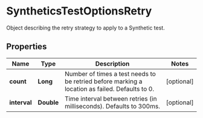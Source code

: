

# SyntheticsTestOptionsRetry

Object describing the retry strategy to apply to a Synthetic test.

## Properties

Name | Type | Description | Notes
------------ | ------------- | ------------- | -------------
**count** | **Long** | Number of times a test needs to be retried before marking a location as failed. Defaults to 0. |  [optional]
**interval** | **Double** | Time interval between retries (in milliseconds). Defaults to 300ms. |  [optional]



